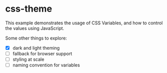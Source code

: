 # css-theme

This example demonstrates the usage of CSS Variables, and how to control the values using JavaScript.


Some other things to explore:
- [x] dark and light theming
- [ ] fallback for browser support
- [ ] styling at scale
- [ ] naming convention for variables
